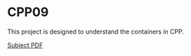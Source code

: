 # CPP09

This project is designed to understand the containers in CPP.

[Subject PDF](subject-CPP09.pdf)
